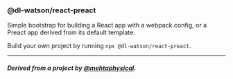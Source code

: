 ### @dl-watson/react-preact

Simple bootstrap for building a React app with a webpack.config, or a Preact app derived from its default template. 

Build your own project by running `npx @dl-watson/react-preact`.

--- 

##### Derived from a project by [@mehtaphysical](https://github.com/mehtaphysical).